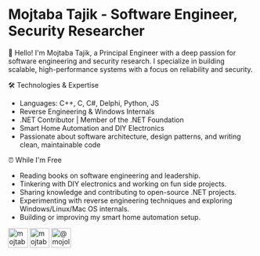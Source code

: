 <!--
**MojtabaTajik/MojtabaTajik** is a ✨ _special_ ✨ repository because its `README.md` (this file) appears on your GitHub profile.

Here are some ideas to get you started:

- 🔭 I’m currently working on ...
- 🌱 I’m currently learning ...
- 👯 I’m looking to collaborate on ...
- 🤔 I’m looking for help with ...
- 💬 Ask me about ...
- 📫 How to reach me: ...
- 😄 Pronouns: ...
- ⚡ Fun fact: ...
-->

# Mojtaba Tajik - Software Engineer, Security Researcher

👋 Hello! I'm Mojtaba Tajik, a Principal Engineer with a deep passion for software engineering and security research. I specialize in building scalable, high-performance systems with a focus on reliability and security.

🛠️ Technologies & Expertise

- Languages: C++, C, C#, Delphi, Python, JS
- Reverse Engineering & Windows Internals
- .NET Contributor | Member of the .NET Foundation
- Smart Home Automation and DIY Electronics
- Passionate about software architecture, design patterns, and writing clean, maintainable code

⏰ While I'm Free

- Reading books on software engineering and leadership.
- Tinkering with DIY electronics and working on fun side projects.
- Sharing knowledge and contributing to open-source .NET projects.
- Experimenting with reverse engineering techniques and exploring Windows/Linux/Mac OS internals.
- Building or improving my smart home automation setup.

<a href="https://linkedin.com/in/mojtabatajik" target="blank"><img align="center" src="https://raw.githubusercontent.com/rahuldkjain/github-profile-readme-generator/master/src/images/icons/Social/linked-in-alt.svg" alt="mojtabatajik" height="40" width="40" /></a>
<a href="https://stackoverflow.com/users/380396/mojtaba-tajik" target="blank"><img align="center" src="https://raw.githubusercontent.com/rahuldkjain/github-profile-readme-generator/master/src/images/icons/Social/stack-overflow.svg" alt="mojtaba-tajik" height="40" width="40" /></a>
<a href="https://medium.com/@mojole" target="blank"><img align="center" src="https://raw.githubusercontent.com/rahuldkjain/github-profile-readme-generator/master/src/images/icons/Social/medium.svg" alt="@mojole" height="40" width="40" /></a>
